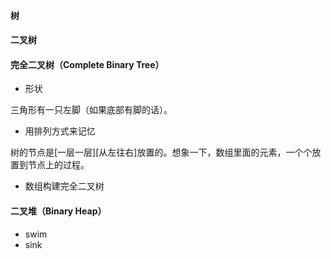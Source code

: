 #### 树

#### 二叉树

#### 完全二叉树（Complete Binary Tree）

- 形状

三角形有一只左脚（如果底部有脚的话）。

- 用排列方式来记忆

树的节点是[一层一层][从左往右]放置的。想象一下，数组里面的元素，一个个放置到节点上的过程。

- 数组构建完全二叉树


#### 二叉堆（Binary Heap）
- swim
- sink